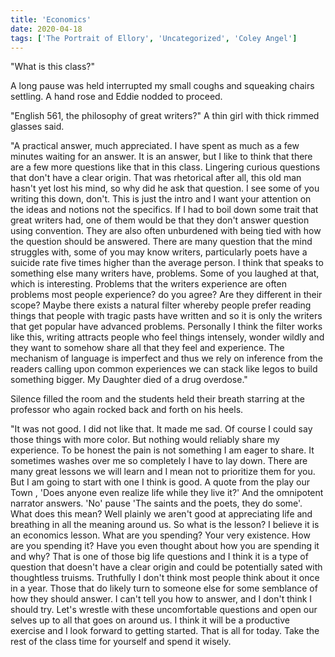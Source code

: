 ```yaml
---
title: 'Economics'
date: 2020-04-18
tags: ['The Portrait of Ellory', 'Uncategorized', 'Coley Angel']
---
```


"What is this class?"

A long pause was held interrupted my small coughs and squeaking chairs settling. A hand rose and Eddie nodded to proceed.

"English 561, the philosophy of great writers?" A thin girl with thick rimmed glasses said.

"A practical answer, much appreciated. I have spent as much as a few minutes waiting for an answer. It is an answer, but I like to think that there are a few more questions like that in this class. Lingering curious questions that don't have a clear origin. That was rhetorical after all, this old man hasn't yet lost his mind, so why did he ask that question. I see some of you writing this down, don't. This is just the intro and I want your attention on the ideas and notions not the specifics. If I had to boil down some trait that great writers had, one of them would be that they don't answer question using convention. They are also often unburdened with being tied with how the question should be answered. There are many question that the mind struggles with, some of you may know writers, particularly poets have a suicide rate five times higher than the average person. I think that speaks to something else many writers have, problems. Some of you laughed at that, which is interesting. Problems that the writers experience are often problems most people experience? do you agree? Are they different in their scope? Maybe there exists a natural filter whereby people prefer reading things that people with tragic pasts have written and so it is only the writers that get popular have advanced problems. Personally I think the filter works like this, writing attracts people who feel things intensely, wonder wildly and they want to somehow share all that they feel and experience. The mechanism of language is imperfect and thus we rely on inference from the readers calling upon common experiences we can stack like legos to build something bigger. My Daughter died of a drug overdose."

Silence filled the room and the students held their breath starring at the professor who again rocked back and forth on his heels.

"It was not good. I did not like that. It made me sad. Of course I could say those things with more color. But nothing would reliably share my experience. To be honest the pain is not something I am eager to share. It sometimes washes over me so completely I have to lay down. There are many great lessons we will learn and I mean not to prioritize them for you. But I am going to start with one I think is good. A quote from the play our Town , 'Does anyone even realize life while they live it?' And the omnipotent narrator answers. 'No' pause 'The saints and the poets, they do some'. What does this mean? Well plainly we aren't good at appreciating life and breathing in all the meaning around us. So what is the lesson? I believe it is an economics lesson. What are you spending? Your very existence. How are you spending it? Have you even thought about how you are spending it and why? That is one of those big life questions and I think it is a type of question that doesn't have a clear origin and could be potentially sated with thoughtless truisms. Truthfully I don't think most people think about it once in a year. Those that do likely turn to someone else for some semblance of how they should answer. I can't tell you how to answer, and I don't think I should try. Let's wrestle with these uncomfortable questions and open our selves up to all that goes on around us. I think it will be a productive exercise and I look forward to getting started. That is all for today. Take the rest of the class time for yourself and spend it wisely.
